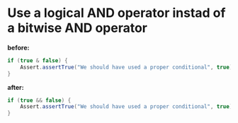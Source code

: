 # Use a logical AND operator instad of a bitwise AND operator

**before:**

```java
if (true & false) {
	Assert.assertTrue("We should have used a proper conditional", true);
}
```

**after:**

```java
if (true && false) {
	Assert.assertTrue("We should have used a proper conditional", true);
}
```